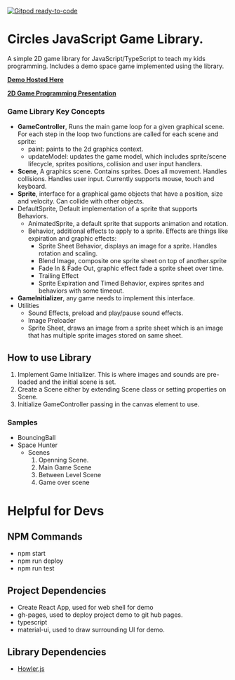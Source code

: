 [![Gitpod ready-to-code](https://img.shields.io/badge/Gitpod-ready--to--code-blue?logo=gitpod)](https://gitpod.io/#https://github.com/nickzinn/circles)

# Circles JavaScript Game Library.
A simple 2D game library for JavaScript/TypeScript to teach my kids programming.   Includes a demo space game implemented using the library.

**[Demo Hosted Here](https://nickzinn.github.io/circles/)**

**[2D Game Programming Presentation](docs/2d-Game-Programming.pdf)**
### Game Library Key Concepts
+ **GameController**, Runs the main game loop for a given graphical scene.   For each step in the loop two functions are called for each scene and sprite:
  + paint: paints to the 2d graphics context.
  + updateModel: updates the game model, which includes sprite/scene lifecycle, sprites positions, collision and user input handlers.
+ **Scene**, A graphics scene.  Contains sprites.  Does all movement.  Handles collisions.  Handles user input.  Currently supports mouse, touch and keyboard.
+ **Sprite**, interface for a graphical game objects that have a position, size and velocity.  Can collide with other objects.  
+ DefaultSprite, Default implementation of a sprite that supports Behaviors.   
  + AnimatedSprite, a default sprite that supports animation and rotation.
  + Behavior, additional effects to apply to a sprite.  Effects are things like expiration and graphic effects:
    + Sprite Sheet Behavior, displays an image for a sprite.  Handles rotation and scaling.
    + Blend Image, composite one sprite sheet on top of another.sprite
    + Fade In & Fade Out, graphic effect fade a sprite sheet over time.
    + Trailing Effect
    + Sprite Expiration and Timed Behavior, expires sprites and behaviors with some timeout.
+ **GameInitializer**, any game needs to implement this interface.
+ Utilities
  + Sound Effects, preload and play/pause sound effects.
  + Image Preloader
  + Sprite Sheet, draws an image from a sprite sheet which is an image that has multiple sprite images stored on same sheet.
## How to use Library
  1. Implement Game Initializer.  This is where images and sounds are pre-loaded and the initial scene is set.
  2. Create a Scene either by extending Scene class or setting properties on Scene.
  3. Initialize GameController passing in the canvas element to use.
### Samples
+ BouncingBall
+ Space Hunter
  + Scenes
    1. Openning Scene.
    2. Main Game Scene
    3. Between Level Scene
    4. Game over scene
# Helpful for Devs
## NPM Commands
+ npm start
+ npm run deploy
+ npm run test
## Project Dependencies
+ Create React App, used for web shell for demo
+ gh-pages, used to deploy project demo to git hub pages.
+ typescript
+ material-ui, used to draw surrounding UI for demo.
## Library Dependencies
+ [Howler.js](https://github.com/goldfire/howler.js)